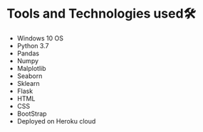 
# Tools and Technologies used🛠
- Windows 10 OS 
- Python 3.7
- Pandas
- Numpy
- Malplotlib 
- Seaborn 
- Sklearn
- Flask
- HTML
- CSS
- BootStrap 
- Deployed on Heroku cloud

